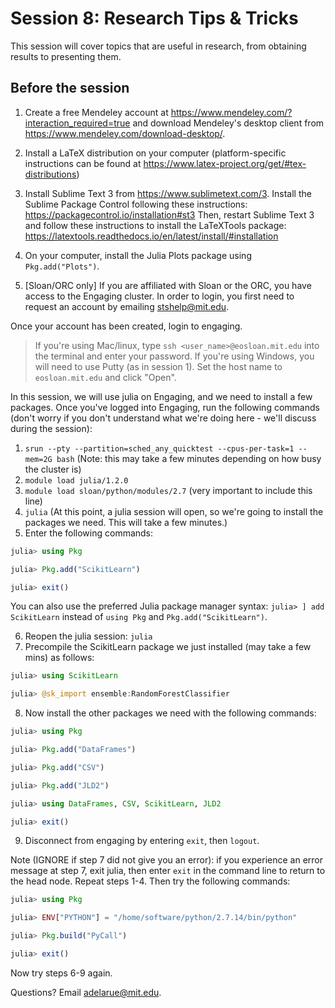 # Session 8: Research Tips & Tricks

This session will cover topics that are useful in research, from obtaining results to presenting them.

## Before the session

1. Create a free Mendeley account at https://www.mendeley.com/?interaction_required=true and download Mendeley's desktop client from https://www.mendeley.com/download-desktop/.

2. Install a LaTeX distribution on your computer (platform-specific instructions can be found at https://www.latex-project.org/get/#tex-distributions)

3. Install Sublime Text 3 from https://www.sublimetext.com/3.
Install the Sublime Package Control following these instructions: https://packagecontrol.io/installation#st3
Then, restart Sublime Text 3 and follow these instructions to install the LaTeXTools package: https://latextools.readthedocs.io/en/latest/install/#installation

4. On your computer, install the Julia Plots package using `Pkg.add("Plots")`.

4. [Sloan/ORC only] If you are affiliated with Sloan or the ORC, you have access to the Engaging cluster. In order to login, you first need to request an account by emailing stshelp@mit.edu.

Once your account has been created, login to engaging.
> If you're using Mac/linux, type `ssh <user_name>@eosloan.mit.edu` into the terminal and enter your password.
> If you're using Windows, you will need to use Putty (as in session 1). Set the host name to `eosloan.mit.edu` and click "Open".

In this session, we will use julia on Engaging, and we need to install a few packages. Once you've logged into Engaging, run the following commands (don't worry if you don't understand what we're doing here - we'll discuss during the session):
  1. `srun --pty --partition=sched_any_quicktest --cpus-per-task=1 --mem=2G bash` (Note: this may take a few minutes depending on how busy the cluster is)
  2. `module load julia/1.2.0`
  3. `module load sloan/python/modules/2.7` (very important to include this line)
  4. `julia`
(At this point, a julia session will open, so we're going to install the packages we need. This will take a few minutes.)
  5. Enter the following commands:
```julia
julia> using Pkg

julia> Pkg.add("ScikitLearn")

julia> exit()
```
You can also use the preferred Julia package manager syntax: `julia> ] add ScikitLearn` instead of `using Pkg` and `Pkg.add("ScikitLearn")`.

  6. Reopen the julia session: `julia`
  7. Precompile the ScikitLearn package we just installed (may take a few mins) as follows:
```julia
julia> using ScikitLearn

julia> @sk_import ensemble:RandomForestClassifier
```
  8. Now install the other packages we need with the following commands:
```julia
julia> using Pkg

julia> Pkg.add("DataFrames")

julia> Pkg.add("CSV")

julia> Pkg.add("JLD2")

julia> using DataFrames, CSV, ScikitLearn, JLD2

julia> exit()
```
  9. Disconnect from engaging by entering `exit`, then `logout`.

Note (IGNORE if step 7 did not give you an error): if you experience an error message at step 7, exit julia, then enter `exit` in the command line to return to the head node. Repeat steps 1-4. Then try the following commands:
```julia
julia> using Pkg

julia> ENV["PYTHON"] = "/home/software/python/2.7.14/bin/python"

julia> Pkg.build("PyCall")

julia> exit()
```
Now try steps 6-9 again.

Questions? Email adelarue@mit.edu.
